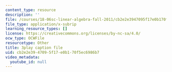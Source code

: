 ```yaml
---
content_type: resource
description: ''
file: /courses/18-06sc-linear-algebra-fall-2011/cb2e2e3947095f17e0b170f5ec6986b7_QuZL5IKpO_U.srt
file_type: application/x-subrip
learning_resource_types: []
license: https://creativecommons.org/licenses/by-nc-sa/4.0/
ocw_type: OCWFile
resourcetype: Other
title: 3play caption file
uid: cb2e2e39-4709-5f17-e0b1-70f5ec6986b7
video_metadata:
  youtube_id: null
---
```

